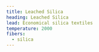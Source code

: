 ```yaml
---
title: Leached Silica
heading: Leached Silica
lead: Economical silica textiles
temperature: 2000
fibers:
  - silica
---
```

